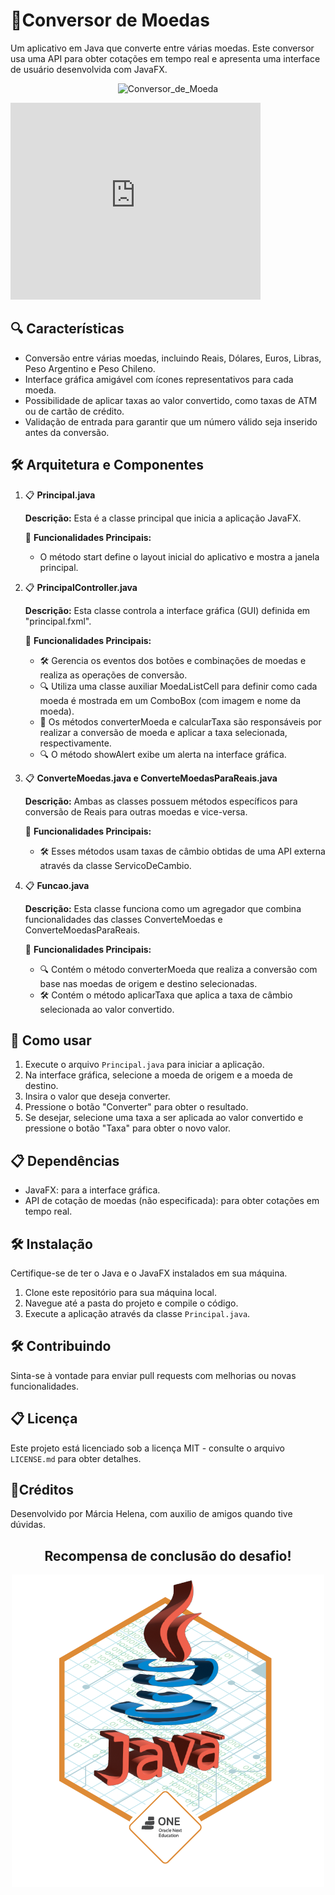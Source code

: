 # 🚀Conversor de Moedas

Um aplicativo em Java que converte entre várias moedas. Este conversor usa uma API para obter cotações em tempo real e apresenta uma interface de usuário desenvolvida com JavaFX.

<p align="center">
  <img src="https://www.youtube.com/watch?v=Y7ZiHIX9FbI" alt="Conversor_de_Moeda" width="400">
</p>
<iframe width="400" height="315" src="https://www.youtube.com/watch?v=Y7ZiHIX9FbI" frameborder="0" allowfullscreen></iframe>


## 🔍 Características

- Conversão entre várias moedas, incluindo Reais, Dólares, Euros, Libras, Peso Argentino e Peso Chileno.
- Interface gráfica amigável com ícones representativos para cada moeda.
- Possibilidade de aplicar taxas ao valor convertido, como taxas de ATM ou de cartão de crédito.
- Validação de entrada para garantir que um número válido seja inserido antes da conversão.

## 🛠️ Arquitetura e Componentes

1. 📋 **Principal.java**

   **Descrição:** Esta é a classe principal que inicia a aplicação JavaFX.

   🚀 **Funcionalidades Principais:**

    - O método start define o layout inicial do aplicativo e mostra a janela principal.

2. 📋 **PrincipalController.java**

   **Descrição:** Esta classe controla a interface gráfica (GUI) definida em "principal.fxml".

   🚀 **Funcionalidades Principais:**
    - 🛠️ Gerencia os eventos dos botões e combinações de moedas e realiza as operações de conversão.
    - 🔍 Utiliza uma classe auxiliar MoedaListCell para definir como cada moeda é mostrada em um ComboBox (com imagem e nome da moeda).
    - 🚀 Os métodos converterMoeda e calcularTaxa são responsáveis por realizar a conversão de moeda e aplicar a taxa selecionada, respectivamente.
    - 🔍 O método showAlert exibe um alerta na interface gráfica.

3. 📋 **ConverteMoedas.java e ConverteMoedasParaReais.java**

   **Descrição:** Ambas as classes possuem métodos específicos para conversão de Reais para outras moedas e vice-versa.

   🚀 **Funcionalidades Principais:**
    - 🛠️ Esses métodos usam taxas de câmbio obtidas de uma API externa através da classe ServicoDeCambio.

4. 📋 **Funcao.java**

   **Descrição:** Esta classe funciona como um agregador que combina funcionalidades das classes ConverteMoedas e ConverteMoedasParaReais.

   🚀 **Funcionalidades Principais:**
    - 🔍 Contém o método converterMoeda que realiza a conversão com base nas moedas de origem e destino selecionadas.
    - 🛠️ Contém o método aplicarTaxa que aplica a taxa de câmbio selecionada ao valor convertido.

## 🚀 Como usar

1. Execute o arquivo `Principal.java` para iniciar a aplicação.
2. Na interface gráfica, selecione a moeda de origem e a moeda de destino.
3. Insira o valor que deseja converter.
4. Pressione o botão "Converter" para obter o resultado.
5. Se desejar, selecione uma taxa a ser aplicada ao valor convertido e pressione o botão "Taxa" para obter o novo valor.

## 📋 Dependências

- JavaFX: para a interface gráfica.
- API de cotação de moedas (não especificada): para obter cotações em tempo real.

## 🛠️ Instalação

Certifique-se de ter o Java e o JavaFX instalados em sua máquina.

1. Clone este repositório para sua máquina local.
2. Navegue até a pasta do projeto e compile o código.
3. Execute a aplicação através da classe `Principal.java`.

## 🛠️ Contribuindo

Sinta-se à vontade para enviar pull requests com melhorias ou novas funcionalidades.

## 📋 Licença

Este projeto está licenciado sob a licença MIT - consulte o arquivo `LICENSE.md` para obter detalhes.

## 🚀Créditos

Desenvolvido por Márcia Helena, com auxilio de amigos quando tive dúvidas.

<h2 align="center">Recompensa de conclusão do desafio!</h2>

<p align="center">
  <img src="https://github.com/MARCIAHELENALIMA/Conversor-de-moeda-Challenge-ONE-Back-End/blob/main/marcia-helena.png">
</p>




